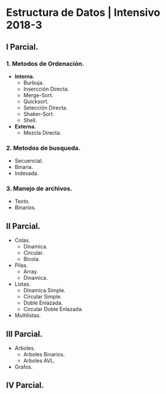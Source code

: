 # Estructura de Datos | Intensivo 2018-3
## **I Parcial.** ##
### 1. Metodos de Ordenación. ###
   - **Interna.**
     - Burbuja.
     - Insercción Directa.
     - Merge-Sort.
     - Quicksort.
     - Selección Directa.
     - Shaker-Sort.
     - Shell.
   - **Externa.**
     - Mezcla Directa.
### 2. Metodos de busqueda. ###
   - Secuencial.
   - Binaria.
   - Indexada.
### 3. Manejo de archivos. ###
   - Texto.
   - Binarios.
## **II Parcial.** ##
  - Colas.
    - Dinamica.
    - Circular.
    - Bicola.
  - Pilas.
    - Array.
    - Dinamica.
  - Listas.
    - Dinamica Simple.
    - Circular Simple.
    - Doble Enlazada.
    - Circular Doble Enlazada.
  - Multilistas.
## **III Parcial.** ##
  - Arboles.
    - Arboles Binarios.
    - Arboles AVL.
  - Grafos.
## **IV Parcial.** ##
